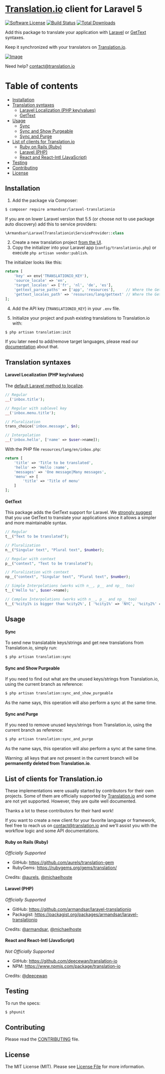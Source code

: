 # [Translation.io](https://translation.io) client for Laravel 5

[![Software License](https://img.shields.io/badge/license-MIT-brightgreen.svg?style=flat-square)](LICENSE.md)
[![Build Status](https://img.shields.io/travis/armandsar/laravel-translationio/master.svg?style=flat-square)](https://travis-ci.org/armandsar/laravel-translationio)
[![Total Downloads](https://img.shields.io/packagist/dt/armandsar/laravel-translationio.svg?style=flat-square)](https://packagist.org/packages/armandsar/laravel-translationio)

Add this package to translate your application with
[Laravel](#laravel-localization-php-keyvalues) or [GetText](#gettext) syntaxes.

Keep it synchronized with your translators on [Translation.io](https://translation.io).

[![Image](https://translation.io/interface.png)](https://translation.io)

Need help? [contact@translation.io](mailto:contact@translation.io)

Table of contents
=================

 * [Installation](#installation)
 * [Translation syntaxes](#translation-syntaxes)
   * [Laravel Localization (PHP key/values)](#laravel-localization-php-keyvalues)
   * [GetText](#gettext)
 * [Usage](#usage)
   * [Sync](#sync)
   * [Sync and Show Purgeable](#sync-and-show-purgeable)
   * [Sync and Purge](#sync-and-purge)
 * [List of clients for Translation.io](#list-of-clients-for-translationio)
   * [Ruby on Rails (Ruby)](#ruby-on-rails-ruby)
   * [Laravel (PHP)](#laravel-php)
   * [React and React-Intl (JavaScript)](#react-and-react-intl-javascript)
 * [Testing](#testing)
 * [Contributing](#contributing)
 * [License](#license)

## Installation

 1. Add the package via Composer:

```bash
$ composer require armandsar/laravel-translationio
```

If you are on lower Laravel version that 5.5
(or choose not to use package auto discovery) add this to service providers:

```php
\Armandsar\LaravelTranslationio\ServiceProvider::class
```

 2. Create a new translation project [from the UI](https://translation.io).
 3. Copy the initializer into your Laravel app (`config/translationio.php`) or execute `php artisan vendor:publish`.

The initializer looks like this:

```php
return [
    'key' => env('TRANSLATIONIO_KEY'),
    'source_locale' => 'en',
    'target_locales' => ['fr', 'nl', 'de', 'es'],
    'gettext_parse_paths' => ['app', 'resources'],     // Where the GetText strings will be scanned
    'gettext_locales_path' => 'resources/lang/gettext' // Where the GetText translations will be stored
];
```

 4. Add the API key (`TRANSLATIONIO_KEY`) in your `.env` file.

 5. Initialize your project and push existing translations to Translation.io with:

```bash
$ php artisan translation:init
```

If you later need to add/remove target languages, please read our
[documentation](https://translation.io/blog/adding-target-languages) about that.

## Translation syntaxes

#### Laravel Localization (PHP key/values)

The [default Laravel method to localize](https://laravel.com/docs/master/localization#using-short-keys).

```php
// Regular
__('inbox.title');

// Regular with sublevel key
__('inbox.menu.title');

// Pluralization
trans_choice('inbox.message', $n);

// Interpolation
__('inbox.hello', ['name' => $user->name]);
```

With the PHP file `resources/lang/en/inbox.php`:

```php
return [
    'title' => 'Title to be translated',
    'hello' => 'Hello :name',
    'messages' => 'One message|Many messages',
    'menu' => [
        'title' => 'Title of menu'
    ]
];
```

#### GetText

This package adds the GetText support for Laravel. We [strongly suggest](https://translation.io/blog/gettext-is-better-than-rails-i18n)
that you use GetText to translate your applications since it allows a simpler and more maintainable syntax.

```php
// Regular
t__("Text to be translated");

// Pluralization
n__("Singular text", "Plural text", $number);

// Regular with context
p__("context", "Text to be translated");

// Pluralization with context
np__("context", "Singular text", "Plural text", $number);

// Simple Interpolations (works with n__, p__ and np__ too)
t__('Hello %s', $user->name);

// Complex Interpolations (works with n__, p__ and np__ too)
t__('%city1% is bigger than %city2%', [ '%city1%' => 'NYC', '%city2%' => 'BXL' ]);
```

## Usage

#### Sync

To send new translatable keys/strings and get new translations from Translation.io, simply run:

```bash
$ php artisan translation:sync
```

#### Sync and Show Purgeable

If you need to find out what are the unused keys/strings from Translation.io, using the current branch as reference:

```bash
$ php artisan translation:sync_and_show_purgeable
```

As the name says, this operation will also perform a sync at the same time.

#### Sync and Purge

If you need to remove unused keys/strings from Translation.io, using the current branch as reference:

```bash
$ php artisan translation:sync_and_purge
```

As the name says, this operation will also perform a sync at the same time.

Warning: all keys that are not present in the current branch will be **permanently deleted from Translation.io**.

## List of clients for Translation.io

These implementations were usually started by contributors for their own projects.
Some of them are officially supported by [Translation.io](https://translation.io)
and some are not yet supported. However, they are quite well documented.

Thanks a lot to these contributors for their hard work!

If you want to create a new client for your favorite language or framework, feel
free to reach us on [contact@translation.io](mailto:contact@translation.io) and
we'll assist you with the workflow logic and some API documentations.

#### Ruby on Rails (Ruby)

*Officially Supported*

 * GitHub: https://github.com/aurels/translation-gem
 * RubyGems: https://rubygems.org/gems/translation/

Credits: [@aurels](https://github.com/aurels), [@michaelhoste](https://github.com/michaelhoste)

#### Laravel (PHP)

*Officially Supported*

 * GitHub: https://github.com/armandsar/laravel-translationio
 * Packagist: https://packagist.org/packages/armandsar/laravel-translationio

Credits: [@armandsar](https://github.com/armandsar), [@michaelhoste](https://github.com/michaelhoste)

#### React and React-Intl (JavaScript)

*Not Officially Supported*

 * GitHub: https://github.com/deecewan/translation-io
 * NPM: https://www.npmjs.com/package/translation-io

Credits: [@deecewan](https://github.com/deecewan)

## Testing

To run the specs:

```bash
$ phpunit
```

## Contributing

Please read the [CONTRIBUTING](CONTRIBUTING.md) file.

## License

The MIT License (MIT). Please see [License File](LICENSE.md) for more information.
